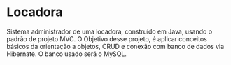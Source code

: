 # Locadora
Sistema administrador de uma locadora, construído em Java, usando o padrão de projeto MVC. O Objetivo desse projeto, é aplicar conceitos básicos da orientação a objetos, CRUD e conexão com banco de dados via  Hibernate. O banco usado será o MySQL. 

